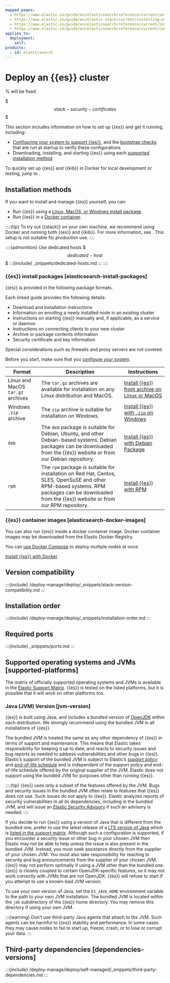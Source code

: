 ```yaml
---
mapped_pages:
  - https://www.elastic.co/guide/en/elasticsearch/reference/current/setup.html
  - https://www.elastic.co/guide/en/elastic-stack/current/installing-elastic-stack.html
  - https://www.elastic.co/guide/en/elasticsearch/reference/current/install-elasticsearch.html
  - https://www.elastic.co/guide/en/elasticsearch/reference/current/configuring-stack-security.html
applies_to:
  deployment:
    self:
products:
  - id: elasticsearch
---
```


# Deploy an {{es}} cluster

% will be fixed

$$$stack-security-certificates$$$

This section includes information on how to set up {{es}} and get it running, including:

* [Configuring your system to support {{es}}](/deploy-manage/deploy/self-managed/important-system-configuration.md), and the [bootstrap checks](/deploy-manage/deploy/self-managed/bootstrap-checks.md) that are run at startup to verify these configurations
* Downloading, installing, and starting {{es}} using each [supported installation method](#installation-methods)

To quickly set up {{es}} and {{kib}} in Docker for local development or testing, jump to [](/deploy-manage/deploy/self-managed/local-development-installation-quickstart.md).

## Installation methods

If you want to install and manage {{es}} yourself, you can:

* Run {{es}} using a [Linux, MacOS, or Windows install package](#elasticsearch-install-packages).
* Run {{es}} in a [Docker container](#elasticsearch-docker-images).

::::{tip}
To try out {{stack}} on your own machine, we recommend using Docker and running both {{es}} and {{kib}}. For more information, see [](/deploy-manage/deploy/self-managed/local-development-installation-quickstart.md). This setup is not suitable for production use.
::::

::::{admonition} Use dedicated hosts
$$$dedicated-host$$$
:::{include} _snippets/dedicated-hosts.md
:::
::::

### {{es}} install packages [elasticsearch-install-packages]

{{es}} is provided in the following package formats.

Each linked guide provides the following details:

* Download and installation instructions
* Information on enrolling a newly installed node in an existing cluster
* Instructions on starting {{es}} manually and, if applicable, as a service or daemon
* Instructions on connecting clients to your new cluster
* Archive or package contents information
* Security certificate and key information

Special considerations such as firewalls and proxy servers are not covered.

Before you start, make sure that you [configure your system](/deploy-manage/deploy/self-managed/important-system-configuration.md).

| Format | Description | Instructions |
| --- | --- | --- |
| Linux and MacOS `tar.gz` archives | The `tar.gz` archives are available for installation on any Linux distribution and MacOS. | [Install {{es}} from archive on Linux or MacOS](/deploy-manage/deploy/self-managed/install-elasticsearch-from-archive-on-linux-macos.md) |
| Windows `.zip` archive | The `zip` archive is suitable for installation on Windows. | [Install {{es}} with `.zip` on Windows](/deploy-manage/deploy/self-managed/install-elasticsearch-with-zip-on-windows.md) |
| `deb` | The `deb` package is suitable for Debian, Ubuntu, and other Debian-based systems. Debian packages can be downloaded from the {{es}} website or from our Debian repository. | [Install {{es}} with Debian Package](/deploy-manage/deploy/self-managed/install-elasticsearch-with-debian-package.md) |
| `rpm` | The `rpm` package is suitable for installation on Red Hat, Centos, SLES, OpenSuSE and other RPM-based systems. RPM packages can be downloaded from the {{es}} website or from our RPM repository. | [Install {{es}} with RPM](/deploy-manage/deploy/self-managed/install-elasticsearch-with-rpm.md) |

### {{es}} container images [elasticsearch-docker-images]

You can also run {{es}} inside a docker container image. Docker container images may be downloaded from the Elastic Docker Registry.

You can [use Docker Compose](/deploy-manage/deploy/self-managed/install-elasticsearch-docker-compose.md) to deploy multiple nodes at once.

[Install {{es}} with Docker](/deploy-manage/deploy/self-managed/install-elasticsearch-with-docker.md)

## Version compatibility

:::{include} /deploy-manage/deploy/_snippets/stack-version-compatibility.md
:::

## Installation order

:::{include} /deploy-manage/deploy/_snippets/installation-order.md
:::

## Required ports

:::{include} _snippets/ports.md
:::

## Supported operating systems and JVMs [supported-platforms]

The matrix of officially supported operating systems and JVMs is available in the [Elastic Support Matrix](https://elastic.co/support/matrix). {{es}} is tested on the listed platforms, but it is possible that it will work on other platforms too.

### Java (JVM) Version [jvm-version]

{{es}} is built using Java, and includes a bundled version of [OpenJDK](https://openjdk.java.net) within each distribution. We strongly recommend using the bundled JVM in all installations of {{es}}.

The bundled JVM is treated the same as any other dependency of {{es}} in terms of support and maintenance. This means that Elastic takes responsibility for keeping it up to date, and reacts to security issues and bug reports as needed to address vulnerabilities and other bugs in {{es}}. Elastic’s support of the bundled JVM is subject to Elastic’s [support policy](https://www.elastic.co/support_policy) and [end-of-life schedule](https://www.elastic.co/support/eol) and is independent of the support policy and end-of-life schedule offered by the original supplier of the JVM. Elastic does not support using the bundled JVM for purposes other than running {{es}}.

::::{tip}
{{es}} uses only a subset of the features offered by the JVM. Bugs and security issues in the bundled JVM often relate to features that {{es}} does not use. Such issues do not apply to {{es}}. Elastic analyzes reports of security vulnerabilities in all its dependencies, including in the bundled JVM, and will issue an [Elastic Security Advisory](https://www.elastic.co/community/security) if such an advisory is needed.
::::


If you decide to run {{es}} using a version of Java that is different from the bundled one, prefer to use the latest release of a [LTS version of Java](https://www.oracle.com/technetwork/java/eol-135779.html) which is [listed in the support matrix](https://elastic.co/support/matrix). Although such a configuration is supported, if you encounter a security issue or other bug in your chosen JVM then Elastic may not be able to help unless the issue is also present in the bundled JVM. Instead, you must seek assistance directly from the supplier of your chosen JVM. You must also take responsibility for reacting to security and bug announcements from the supplier of your chosen JVM. {{es}} may not perform optimally if using a JVM other than the bundled one. {{es}} is closely coupled to certain OpenJDK-specific features, so it may not work correctly with JVMs that are not OpenJDK. {{es}} will refuse to start if you attempt to use a known-bad JVM version.

To use your own version of Java, set the `ES_JAVA_HOME` environment variable to the path to your own JVM installation. The bundled JVM is located within the `jdk` subdirectory of the {{es}} home directory. You may remove this directory if using your own JVM.

:::{warning}
Don’t use third-party Java agents that attach to the JVM. Such agents can be harmful to {{es}} stability and performance. In some cases they may cause nodes to fail to start up, freeze, crash, or to lose or corrupt your data.
:::

## Third-party dependencies [dependencies-versions]

:::{include} /deploy-manage/deploy/self-managed/_snippets/third-party-dependencies.md
:::

